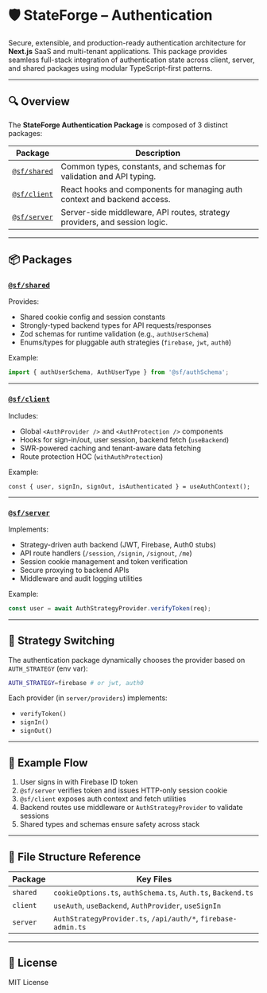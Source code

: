 # 🛡️ StateForge – Authentication

Secure, extensible, and production-ready authentication architecture for **Next.js** SaaS and multi-tenant applications. This package provides seamless full-stack integration of authentication state across client, server, and shared packages using modular TypeScript-first patterns.

---

## 🔍 Overview

The **StateForge Authentication Package** is composed of 3 distinct packages:

| Package            | Description                                                                 |
|--------------------|-----------------------------------------------------------------------------|
| [`@sf/shared`](./stateforge-auth-shared-readme.md)     | Common types, constants, and schemas for validation and API typing.         |
| [`@sf/client`](./stateforge-auth-client-readme.md)     | React hooks and components for managing auth context and backend access.    |
| [`@sf/server`](./stateforge-auth-server-readme.md)     | Server-side middleware, API routes, strategy providers, and session logic.  |

---

## 📦 Packages

### [`@sf/shared`](./shared/README.md)

Provides:
- Shared cookie config and session constants
- Strongly-typed backend types for API requests/responses
- Zod schemas for runtime validation (e.g., `authUserSchema`)
- Enums/types for pluggable auth strategies (`firebase`, `jwt`, `auth0`)

Example:
```ts
import { authUserSchema, AuthUserType } from '@sf/authSchema';
```

---

### [`@sf/client`](./client/README.md)

Includes:
- Global `<AuthProvider />` and `<AuthProtection />` components
- Hooks for sign-in/out, user session, backend fetch (`useBackend`)
- SWR-powered caching and tenant-aware data fetching
- Route protection HOC (`withAuthProtection`)

Example:
```tsx
const { user, signIn, signOut, isAuthenticated } = useAuthContext();
```

---

### [`@sf/server`](./server/README.md)

Implements:
- Strategy-driven auth backend (JWT, Firebase, Auth0 stubs)
- API route handlers (`/session`, `/signin`, `/signout`, `/me`)
- Session cookie management and token verification
- Secure proxying to backend APIs
- Middleware and audit logging utilities

Example:
```ts
const user = await AuthStrategyProvider.verifyToken(req);
```

---

## 🔄 Strategy Switching

The authentication package dynamically chooses the provider based on `AUTH_STRATEGY` (env var):

```bash
AUTH_STRATEGY=firebase # or jwt, auth0
```

Each provider (in `server/providers`) implements:
- `verifyToken()`
- `signIn()`
- `signOut()`

---

## 🧪 Example Flow

1. User signs in with Firebase ID token
2. `@sf/server` verifies token and issues HTTP-only session cookie
3. `@sf/client` exposes auth context and fetch utilities
4. Backend routes use middleware or `AuthStrategyProvider` to validate sessions
5. Shared types and schemas ensure safety across stack

---

## 📁 File Structure Reference

| Package       | Key Files                                                      |
|---------------|----------------------------------------------------------------|
| `shared`      | `cookieOptions.ts`, `authSchema.ts`, `Auth.ts`, `Backend.ts`   |
| `client`      | `useAuth`, `useBackend`, `AuthProvider`, `useSignIn`           |
| `server`      | `AuthStrategyProvider.ts`, `/api/auth/*`, `firebase-admin.ts`  |

---

## 📜 License

MIT License
